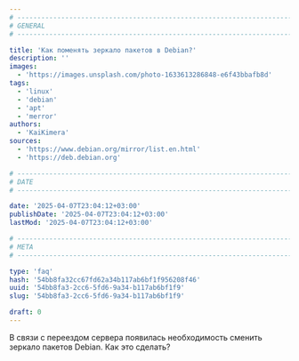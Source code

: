 ```yaml
---
# -------------------------------------------------------------------------------------------------------------------- #
# GENERAL
# -------------------------------------------------------------------------------------------------------------------- #

title: 'Как поменять зеркало пакетов в Debian?'
description: ''
images:
  - 'https://images.unsplash.com/photo-1633613286848-e6f43bbafb8d'
tags:
  - 'linux'
  - 'debian'
  - 'apt'
  - 'merror'
authors:
  - 'KaiKimera'
sources:
  - 'https://www.debian.org/mirror/list.en.html'
  - 'https://deb.debian.org'

# -------------------------------------------------------------------------------------------------------------------- #
# DATE
# -------------------------------------------------------------------------------------------------------------------- #

date: '2025-04-07T23:04:12+03:00'
publishDate: '2025-04-07T23:04:12+03:00'
lastMod: '2025-04-07T23:04:12+03:00'

# -------------------------------------------------------------------------------------------------------------------- #
# META
# -------------------------------------------------------------------------------------------------------------------- #

type: 'faq'
hash: '54bb8fa32cc67fd62a34b117ab6bf1f956208f46'
uuid: '54bb8fa3-2cc6-5fd6-9a34-b117ab6bf1f9'
slug: '54bb8fa3-2cc6-5fd6-9a34-b117ab6bf1f9'

draft: 0
---
```


В связи с переездом сервера появилась необходимость сменить зеркало пакетов Debian. Как это сделать?

<!--more-->

